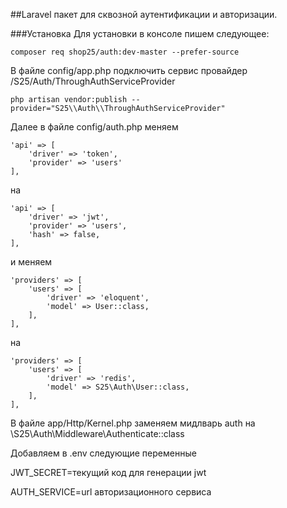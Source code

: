 ##Laravel пакет для сквозной аутентификации и авторизации.

###Установка
Для установки в консоле пишем следующее:

`composer req shop25/auth:dev-master --prefer-source`

В файле config/app.php подключить сервис провайдер /S25/Auth/ThroughAuthServiceProvider

`php artisan vendor:publish --provider="S25\\Auth\\ThroughAuthServiceProvider"`

Далее в файле config/auth.php меняем 
```      
'api' => [
    'driver' => 'token',
    'provider' => 'users'
],
```

на 

```      
'api' => [
    'driver' => 'jwt',
    'provider' => 'users',
    'hash' => false,
],
```

и меняем 

```      
'providers' => [
    'users' => [
        'driver' => 'eloquent',
        'model' => User::class,
    ],
],
```

на

```      
'providers' => [
    'users' => [
        'driver' => 'redis',
        'model' => S25\Auth\User::class,
    ],
],
```

В файле app/Http/Kernel.php заменяем мидлварь auth на \S25\Auth\Middleware\Authenticate::class

Добавляем в .env следующие переменные

JWT_SECRET=текущий код для генерации jwt

AUTH_SERVICE=url авторизационного сервиса




